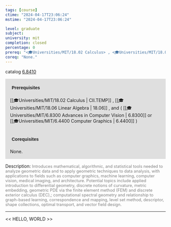 ```yaml
---
tags: [course]
ctime: "2024-04-17T23:06:24"
mstime: "2024-04-17T23:06:24"

level: graduate
subject: 
university: mit
completion: closed
percentage: 0
prereq: "<🎓Universities/MIT/18.02 Calculus> , <🎓Universities/MIT/18.06 Linear Algebra> , and ( <🎓Universities/MIT/6.8300 Advances in Computer Vision> or <🎓Universities/MIT/6.4400 Computer Graphics> )"
coreq: "None."
---
```


catalog [6.8410](http://student.mit.edu/catalog/m6d.html#6.8410)

<span style="display: block; padding: 15px; background-color: rgb(100, 100, 100, 0.2);"><font id="m_prereq3418_0" style="display: block; font-family: Arial, sans-serif; font-weight: bold; padding: 5px">Prerequisites</font><br><span id="prereq3418_0">[[🎓Universities/MIT/18.02 Calculus | CII.TEMP]] , [[🎓Universities/MIT/18.06 Linear Algebra | 18.06]] , and ( [[🎓Universities/MIT/6.8300 Advances in Computer Vision | 6.8300]] or [[🎓Universities/MIT/6.4400 Computer Graphics | 6.4400]] )</span></span>
<span style="display: block; padding: 15px; background-color: rgb(100, 100, 100, 0.2);"><font id="m_coreq3418_0" style="display: block; font-family: Arial, sans-serif; font-weight: bold; padding: 5px">Corequisites</font><br><span id="coreq3418_0">None.</span></span>

<font style="">Description:</font>
<font style="color: grey; font-size: 0.8rem;">Introduces mathematical, algorithmic, and statistical tools needed to analyze geometric data and to apply geometric techniques to data analysis, with applications to fields such as computer graphics, machine learning, computer vision, medical imaging, and architecture. Potential topics include applied introduction to differential geometry, discrete notions of curvature, metric embedding, geometric PDE via the finite element method (FEM) and discrete exterior calculus (DEC),; computational spectral geometry and relationship to graph-based learning, correspondence and mapping, level set method, descriptor, shape collections, optimal transport, and vector field design.</font>



---

<< HELLO, WORLD >>
